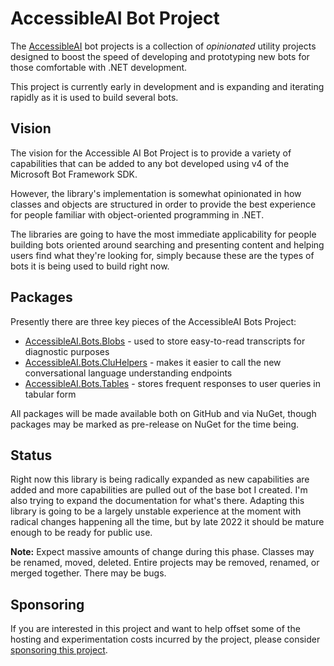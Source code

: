 # AccessibleAI Bot Project

The [AccessibleAI](https://AccessibleAI.dev) bot projects is a collection of *opinionated* utility projects designed to boost the speed of developing and prototyping new bots for those comfortable with .NET development.

This project is currently early in development and is expanding and iterating rapidly as it is used to build several bots. 

## Vision

The vision for the Accessible AI Bot Project is to provide a variety of capabilities that can be added to any bot developed using v4 of the Microsoft Bot Framework SDK.

However, the library's implementation is somewhat opinionated in how classes and objects are structured in order to provide the best experience for people familiar with object-oriented programming in .NET.

The libraries are going to have the most immediate applicability for people building bots oriented around searching and presenting content and helping users find what they're looking for, simply because these are the types of bots it is being used to build right now.

## Packages

Presently there are three key pieces of the AccessibleAI Bots Project:

- [AccessibleAI.Bots.Blobs](./AccessibleAI.Bots.Blobs/Readme.md) - used to store easy-to-read transcripts for diagnostic purposes
- [AccessibleAI.Bots.CluHelpers](./AccessibleAI.Bots.CluHelpers/Readme.md) - makes it easier to call the new conversational language understanding endpoints
- [AccessibleAI.Bots.Tables](./AccessibleAI.Bots.Tables/Readme.md) - stores frequent responses to user queries in tabular form

All packages will be made available both on GitHub and via NuGet, though packages may be marked as pre-release on NuGet for the time being.

## Status

Right now this library is being radically expanded as new capabilities are added and more capabilities are pulled out of the base bot I created. I'm also trying to expand the documentation for what's there. Adapting this library is going to be a largely unstable experience at the moment with radical changes happening all the time, but by late 2022 it should be mature enough to be ready for public use.

**Note:** Expect massive amounts of change during this phase. Classes may be renamed, moved, deleted. Entire projects may be removed, renamed, or merged together. There may be bugs.

## Sponsoring

If you are interested in this project and want to help offset some of the hosting and experimentation costs incurred by the project, please consider [sponsoring this project](https://github.com/sponsors/IntegerMan).